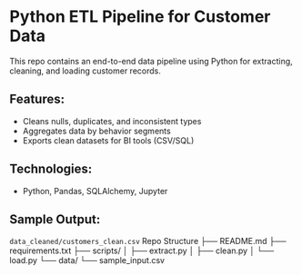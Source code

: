 # Python ETL Pipeline for Customer Data

This repo contains an end-to-end data pipeline using Python for extracting, cleaning, and loading customer records.

## Features:
- Cleans nulls, duplicates, and inconsistent types
- Aggregates data by behavior segments
- Exports clean datasets for BI tools (CSV/SQL)

## Technologies:
- Python, Pandas, SQLAlchemy, Jupyter

## Sample Output:
`data_cleaned/customers_clean.csv`
Repo Structure
├── README.md
├── requirements.txt
├── scripts/
│   ├── extract.py
│   ├── clean.py
│   └── load.py
└── data/
    └── sample_input.csv
